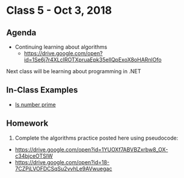 # Class 5 - Oct 3, 2018

## Agenda

* Continuing learning about algorithms
  * https://drive.google.com/open?id=1Se6j7r4XLcIROTXpruaEpk35ellQpExoX8oHARnlOfo

Next class will be learning about programming in .NET

## In-Class Examples

* [Is number prime](IsNumberPrime.txt)

## Homework

1. Complete the algorithms practice posted here using pseudocode:
  * https://drive.google.com/open?id=1YUOXf7ABVBZxrbw8_OX-c34bjceOTSIW
  * https://drive.google.com/open?id=18-7CZPjLVOFDCSqSu2vvhLe9AVwuegac